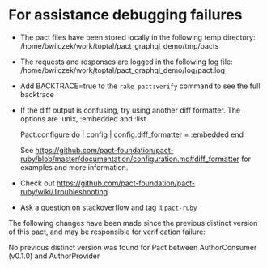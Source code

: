 # For assistance debugging failures

* The pact files have been stored locally in the following temp directory:
    /home/bwilczek/work/toptal/pact_graphql_demo/tmp/pacts

* The requests and responses are logged in the following log file:
    /home/bwilczek/work/toptal/pact_graphql_demo/log/pact.log

* Add BACKTRACE=true to the `rake pact:verify` command to see the full backtrace

* If the diff output is confusing, try using another diff formatter.
  The options are :unix, :embedded and :list

    Pact.configure do | config |
      config.diff_formatter = :embedded
    end

  See https://github.com/pact-foundation/pact-ruby/blob/master/documentation/configuration.md#diff_formatter for examples and more information.

* Check out https://github.com/pact-foundation/pact-ruby/wiki/Troubleshooting

* Ask a question on stackoverflow and tag it `pact-ruby`


The following changes have been made since the previous distinct version of this pact, and may be responsible for verification failure:

No previous distinct version was found for Pact between AuthorConsumer (v0.1.0) and AuthorProvider